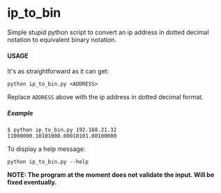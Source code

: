 # ip_to_bin

Simple stupid python script to convert an ip address in dotted decimal notation to equivalent binary notation.


#### USAGE
It's as straightforward as it can get:
```
python ip_to_bin.py <ADDRESS>
```
Replace `ADDRESS` above with the ip address in dotted decimal format.

##### Example
```
$ python ip_to_bin.py 192.168.21.32
11000000.10101000.00010101.00100000
```

To display a help message:

```
python ip_to_bin.py --help
```

**NOTE: The program at the moment does not validate the input. Will be fixed eventually.**
